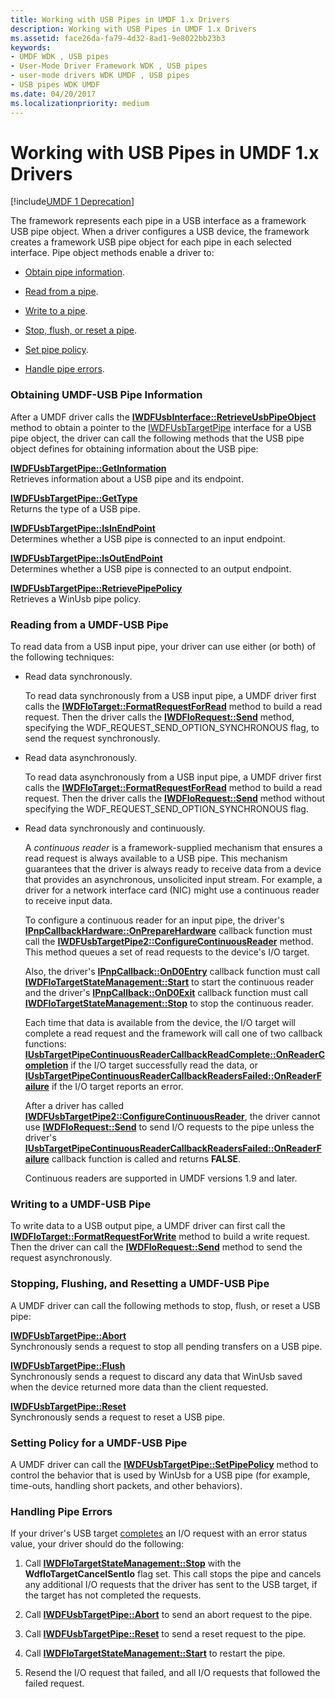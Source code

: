 ```yaml
---
title: Working with USB Pipes in UMDF 1.x Drivers
description: Working with USB Pipes in UMDF 1.x Drivers
ms.assetid: face26da-fa79-4d32-8ad1-9e8022bb23b3
keywords:
- UMDF WDK , USB pipes
- User-Mode Driver Framework WDK , USB pipes
- user-mode drivers WDK UMDF , USB pipes
- USB pipes WDK UMDF
ms.date: 04/20/2017
ms.localizationpriority: medium
---
```


# Working with USB Pipes in UMDF 1.x Drivers


[!include[UMDF 1 Deprecation](../includes/umdf-1-deprecation.md)]

The framework represents each pipe in a USB interface as a framework USB pipe object. When a driver configures a USB device, the framework creates a framework USB pipe object for each pipe in each selected interface. Pipe object methods enable a driver to:

-   [Obtain pipe information](#obtaining-umdf-usb-pipe-information).

-   [Read from a pipe](#reading-from-a-umdf-usb-pipe).

-   [Write to a pipe](#writing-to-a-umdf-usb-pipe).

-   [Stop, flush, or reset a pipe](#stopping-flushing).

-   [Set pipe policy](#setting-pipe-policy).

-   [Handle pipe errors](#handling-pipe-errors).

### Obtaining UMDF-USB Pipe Information

After a UMDF driver calls the [**IWDFUsbInterface::RetrieveUsbPipeObject**](https://docs.microsoft.com/windows-hardware/drivers/ddi/wudfusb/nf-wudfusb-iwdfusbinterface-retrieveusbpipeobject) method to obtain a pointer to the [IWDFUsbTargetPipe](https://docs.microsoft.com/windows-hardware/drivers/ddi/wudfusb/nn-wudfusb-iwdfusbtargetpipe) interface for a USB pipe object, the driver can call the following methods that the USB pipe object defines for obtaining information about the USB pipe:

<a href="" id="iwdfusbtargetpipe--getinformation"></a>[**IWDFUsbTargetPipe::GetInformation**](https://docs.microsoft.com/windows-hardware/drivers/ddi/wudfusb/nf-wudfusb-iwdfusbtargetpipe-getinformation)  
Retrieves information about a USB pipe and its endpoint.

<a href="" id="iwdfusbtargetpipe--gettype"></a>[**IWDFUsbTargetPipe::GetType**](https://docs.microsoft.com/windows-hardware/drivers/ddi/wudfusb/nf-wudfusb-iwdfusbtargetpipe-gettype)  
Returns the type of a USB pipe.

<a href="" id="iwdfusbtargetpipe--isinendpoint"></a>[**IWDFUsbTargetPipe::IsInEndPoint**](https://docs.microsoft.com/windows-hardware/drivers/ddi/wudfusb/nf-wudfusb-iwdfusbtargetpipe-isinendpoint)  
Determines whether a USB pipe is connected to an input endpoint.

<a href="" id="iwdfusbtargetpipe--isoutendpoint"></a>[**IWDFUsbTargetPipe::IsOutEndPoint**](https://docs.microsoft.com/windows-hardware/drivers/ddi/wudfusb/nf-wudfusb-iwdfusbtargetpipe-isoutendpoint)  
Determines whether a USB pipe is connected to an output endpoint.

<a href="" id="iwdfusbtargetpipe--retrievepipepolicy"></a>[**IWDFUsbTargetPipe::RetrievePipePolicy**](https://docs.microsoft.com/windows-hardware/drivers/ddi/wudfusb/nf-wudfusb-iwdfusbtargetpipe-retrievepipepolicy)  
Retrieves a WinUsb pipe policy.

### Reading from a UMDF-USB Pipe

To read data from a USB input pipe, your driver can use either (or both) of the following techniques:

-   Read data synchronously.

    To read data synchronously from a USB input pipe, a UMDF driver first calls the [**IWDFIoTarget::FormatRequestForRead**](https://docs.microsoft.com/windows-hardware/drivers/ddi/wudfddi/nf-wudfddi-iwdfiotarget-formatrequestforread) method to build a read request. Then the driver calls the [**IWDFIoRequest::Send**](https://docs.microsoft.com/windows-hardware/drivers/ddi/wudfddi/nf-wudfddi-iwdfiorequest-send) method, specifying the WDF\_REQUEST\_SEND\_OPTION\_SYNCHRONOUS flag, to send the request synchronously.

-   Read data asynchronously.

    To read data asynchronously from a USB input pipe, a UMDF driver first calls the [**IWDFIoTarget::FormatRequestForRead**](https://docs.microsoft.com/windows-hardware/drivers/ddi/wudfddi/nf-wudfddi-iwdfiotarget-formatrequestforread) method to build a read request. Then the driver calls the [**IWDFIoRequest::Send**](https://docs.microsoft.com/windows-hardware/drivers/ddi/wudfddi/nf-wudfddi-iwdfiorequest-send) method without specifying the WDF\_REQUEST\_SEND\_OPTION\_SYNCHRONOUS flag.

-   Read data synchronously and continuously.

    A *continuous reader* is a framework-supplied mechanism that ensures a read request is always available to a USB pipe. This mechanism guarantees that the driver is always ready to receive data from a device that provides an asynchronous, unsolicited input stream. For example, a driver for a network interface card (NIC) might use a continuous reader to receive input data.

    To configure a continuous reader for an input pipe, the driver's [**IPnpCallbackHardware::OnPrepareHardware**](https://docs.microsoft.com/windows-hardware/drivers/ddi/wudfddi/nf-wudfddi-ipnpcallbackhardware-onpreparehardware) callback function must call the [**IWDFUsbTargetPipe2::ConfigureContinuousReader**](https://docs.microsoft.com/windows-hardware/drivers/ddi/wudfusb/nf-wudfusb-iwdfusbtargetpipe2-configurecontinuousreader) method. This method queues a set of read requests to the device's I/O target.

    Also, the driver's [**IPnpCallback::OnD0Entry**](https://docs.microsoft.com/windows-hardware/drivers/ddi/wudfddi/nf-wudfddi-ipnpcallback-ond0entry) callback function must call [**IWDFIoTargetStateManagement::Start**](https://docs.microsoft.com/windows-hardware/drivers/ddi/wudfddi/nf-wudfddi-iwdfiotargetstatemanagement-start) to start the continuous reader and the driver's [**IPnpCallback::OnD0Exit**](https://docs.microsoft.com/windows-hardware/drivers/ddi/wudfddi/nf-wudfddi-ipnpcallback-ond0exit) callback function must call [**IWDFIoTargetStateManagement::Stop**](https://docs.microsoft.com/windows-hardware/drivers/ddi/wudfddi/nf-wudfddi-iwdfiotargetstatemanagement-stop) to stop the continuous reader.

    Each time that data is available from the device, the I/O target will complete a read request and the framework will call one of two callback functions: [**IUsbTargetPipeContinuousReaderCallbackReadComplete::OnReaderCompletion**](https://docs.microsoft.com/windows-hardware/drivers/ddi/wudfusb/nf-wudfusb-iusbtargetpipecontinuousreadercallbackreadcomplete-onreadercompletion) if the I/O target successfully read the data, or [**IUsbTargetPipeContinuousReaderCallbackReadersFailed::OnReaderFailure**](https://docs.microsoft.com/windows-hardware/drivers/ddi/wudfusb/nf-wudfusb-iusbtargetpipecontinuousreadercallbackreadersfailed-onreaderfailure) if the I/O target reports an error.

    After a driver has called [**IWDFUsbTargetPipe2::ConfigureContinuousReader**](https://docs.microsoft.com/windows-hardware/drivers/ddi/wudfusb/nf-wudfusb-iwdfusbtargetpipe2-configurecontinuousreader), the driver cannot use [**IWDFIoRequest::Send**](https://docs.microsoft.com/windows-hardware/drivers/ddi/wudfddi/nf-wudfddi-iwdfiorequest-send) to send I/O requests to the pipe unless the driver's [**IUsbTargetPipeContinuousReaderCallbackReadersFailed::OnReaderFailure**](https://docs.microsoft.com/windows-hardware/drivers/ddi/wudfusb/nf-wudfusb-iusbtargetpipecontinuousreadercallbackreadersfailed-onreaderfailure) callback function is called and returns **FALSE**.

    Continuous readers are supported in UMDF versions 1.9 and later.

### Writing to a UMDF-USB Pipe

To write data to a USB output pipe, a UMDF driver can first call the [**IWDFIoTarget::FormatRequestForWrite**](https://docs.microsoft.com/windows-hardware/drivers/ddi/wudfddi/nf-wudfddi-iwdfiotarget-formatrequestforwrite) method to build a write request. Then the driver can call the [**IWDFIoRequest::Send**](https://docs.microsoft.com/windows-hardware/drivers/ddi/wudfddi/nf-wudfddi-iwdfiorequest-send) method to send the request asynchronously.

### <a href="" id="stopping-flushing"></a>Stopping, Flushing, and Resetting a UMDF-USB Pipe

A UMDF driver can call the following methods to stop, flush, or reset a USB pipe:

<a href="" id="iwdfusbtargetpipe--abort"></a>[**IWDFUsbTargetPipe::Abort**](https://docs.microsoft.com/windows-hardware/drivers/ddi/wudfusb/nf-wudfusb-iwdfusbtargetpipe-abort)  
Synchronously sends a request to stop all pending transfers on a USB pipe.

<a href="" id="iwdfusbtargetpipe--flush"></a>[**IWDFUsbTargetPipe::Flush**](https://docs.microsoft.com/windows-hardware/drivers/ddi/wudfusb/nf-wudfusb-iwdfusbtargetpipe-flush)  
Synchronously sends a request to discard any data that WinUsb saved when the device returned more data than the client requested.

<a href="" id="iwdfusbtargetpipe--reset"></a>[**IWDFUsbTargetPipe::Reset**](https://docs.microsoft.com/windows-hardware/drivers/ddi/wudfusb/nf-wudfusb-iwdfusbtargetpipe-reset)  
Synchronously sends a request to reset a USB pipe.

### <a href="" id="setting-pipe-policy"></a>Setting Policy for a UMDF-USB Pipe

A UMDF driver can call the [**IWDFUsbTargetPipe::SetPipePolicy**](https://docs.microsoft.com/windows-hardware/drivers/ddi/wudfusb/nf-wudfusb-iwdfusbtargetpipe-setpipepolicy) method to control the behavior that is used by WinUsb for a USB pipe (for example, time-outs, handling short packets, and other behaviors).

### Handling Pipe Errors

If your driver's USB target [completes](completing-i-o-requests.md) an I/O request with an error status value, your driver should do the following:

1.  Call [**IWDFIoTargetStateManagement::Stop**](https://docs.microsoft.com/windows-hardware/drivers/ddi/wudfddi/nf-wudfddi-iwdfiotargetstatemanagement-stop) with the **WdfIoTargetCancelSentIo** flag set. This call stops the pipe and cancels any additional I/O requests that the driver has sent to the USB target, if the target has not completed the requests.

2.  Call [**IWDFUsbTargetPipe::Abort**](https://docs.microsoft.com/windows-hardware/drivers/ddi/wudfusb/nf-wudfusb-iwdfusbtargetpipe-abort) to send an abort request to the pipe.

3.  Call [**IWDFUsbTargetPipe::Reset**](https://docs.microsoft.com/windows-hardware/drivers/ddi/wudfusb/nf-wudfusb-iwdfusbtargetpipe-reset) to send a reset request to the pipe.

4.  Call [**IWDFIoTargetStateManagement::Start**](https://docs.microsoft.com/windows-hardware/drivers/ddi/wudfddi/nf-wudfddi-iwdfiotargetstatemanagement-start) to restart the pipe.

5.  Resend the I/O request that failed, and all I/O requests that followed the failed request.

 

 





